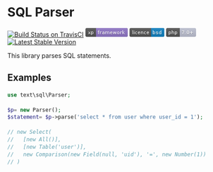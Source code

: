 SQL Parser
==========

[![Build Status on TravisCI](https://secure.travis-ci.org/xp-forge/sql-parser.svg)](http://travis-ci.org/xp-forge/sql-parser)
[![XP Framework Module](https://raw.githubusercontent.com/xp-framework/web/master/static/xp-framework-badge.png)](https://github.com/xp-framework/core)
[![BSD Licence](https://raw.githubusercontent.com/xp-framework/web/master/static/licence-bsd.png)](https://github.com/xp-framework/core/blob/master/LICENCE.md)
[![Requires PHP 7.0+](https://raw.githubusercontent.com/xp-framework/web/master/static/php-7_0plus.png)](http://php.net/)
[![Latest Stable Version](https://poser.pugx.org/xp-forge/sql-parser/version.png)](https://packagist.org/packages/xp-forge/sql-parser)

This library parses SQL statements.

Examples
--------

```php
use text\sql\Parser;

$p= new Parser();
$statement= $p->parse('select * from user where user_id = 1');

// new Select(
//   [new All()],
//   [new Table('user')],
//   new Comparison(new Field(null, 'uid'), '=', new Number(1))
// )
```